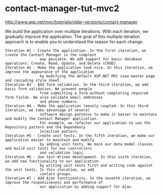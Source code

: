 contact-manager-tut-mvc2
========================

http://www.asp.net/mvc/tutorials/older-versions/contact-manager

We build the application over multiple iterations. 
With each iteration, we gradually improve the application. 
The goal of this multiple iteration approach is to enable you to understand the reason for each change.

    Iteration #1 - Create the application. In the first iteration, we create the Contact Manager in the simplest 
                    way possible. We add support for basic database operations: Create, Read, Update, and Delete (CRUD).
    Iteration #2 - Make the application look nice. In this iteration, we improve the appearance of the application 
                    by modifying the default ASP.NET MVC view master page and cascading style sheet.
    Iteration #3 - Add form validation. In the third iteration, we add basic form validation. We prevent people 
                    from submitting a form without completing required form fields. We also validate email addresses 
                    and phone numbers.
    Iteration #4 - Make the application loosely coupled. In this third iteration, we take advantage of several 
                    software design patterns to make it easier to maintain and modify the Contact Manager application.
                    For example, we refactor our application to use the Repository pattern and the Dependency 
                    Injection pattern.
    Iteration #5 - Create unit tests. In the fifth iteration, we make our application easier to maintain and modify 
                    by adding unit tests. We mock our data model classes and build unit tests for our controllers 
                    and validation logic.
    Iteration #6 - Use test-driven development. In this sixth iteration, we add new functionality to our application 
                    by writing unit tests first and writing code against the unit tests. In this iteration, we add 
                    contact groups.
    Iteration #7 - Add Ajax functionality. In the seventh iteration, we improve the responsiveness and performance of 
                    our application by adding support for Ajax.
